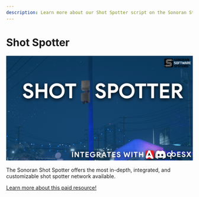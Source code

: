 ```yaml
---
description: Learn more about our Shot Spotter script on the Sonoran Store!
---
```


# Shot Spotter

![Sonoran Store - Shot Spotter](<../../.gitbook/assets/image (16) (2) (1).png>)

The Sonoran Shot Spotter offers the most in-depth, integrated, and customizable shot spotter network available.

[Learn more about this paid resource!](https://www.sonoran.store/package/5078838)
